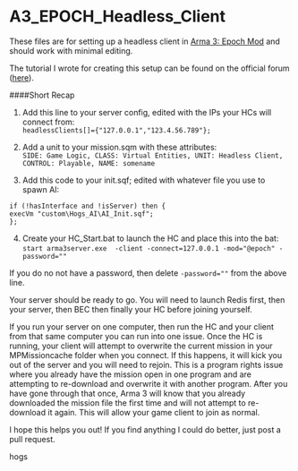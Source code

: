 A3_EPOCH_Headless_Client
========================
These files are for setting up a headless client in [Arma 3: Epoch Mod](http://epochmod.com/) and should work with minimal editing.

The tutorial I wrote for creating this setup can be found on the official forum ([here](http://epochmod.com/forum/index.php?/topic/29541-headless-clientswalkthrough-w-custom-ai-mission-wip-updateddec-10th/)).

####Short Recap
1. Add this line to your server config, edited with the IPs your HCs will connect from:<br />
`headlessClients[]={"127.0.0.1","123.4.56.789"};`

2. Add a unit to your mission.sqm with these attributes:<br />
`SIDE: Game Logic, CLASS: Virtual Entities, UNIT: Headless Client, CONTROL: Playable, NAME: somename`

3. Add this code to your init.sqf; edited with whatever file you use to spawn AI:<br />
<pre><code>if (!hasInterface and !isServer) then {
execVm "custom\Hogs_AI\AI_Init.sqf";
};</code></pre>

4. Create your HC_Start.bat to launch the HC and place this into the bat:<br />
`start arma3server.exe  -client -connect=127.0.0.1 -mod="@epoch" -password=""`

If you do no not have a password, then delete `-password=""` from the above line.

Your server should be ready to go. You will need to launch Redis first, then your server, then BEC then finally your HC before joining yourself. 

If you run your server on one computer, then run the HC and your client from that same computer you can run into one issue. Once the HC is running, your client will attempt to overwrite the current mission in your MPMissioncache folder when you connect. If this happens, it will kick you out of the server and you will need to rejoin. This is a program rights issue where you already have the mission open in one program and are attempting to re-download and overwrite it with another program. After you have gone through that once, Arma 3 will know that you already downloaded the mission file the first time and will not attempt to re-download it again. This will allow your game client to join as normal.

I hope this helps you out! If you find anything I could do better, just post a pull request. 

hogs
